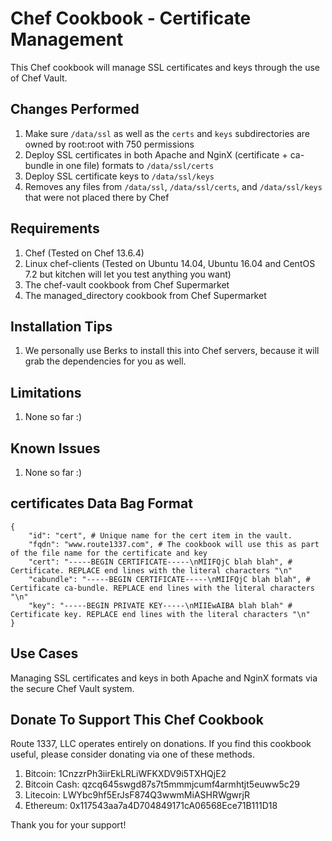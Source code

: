 Chef Cookbook - Certificate Management
==============
This Chef cookbook will manage SSL certificates and keys through the use of Chef Vault.

Changes Performed
------------
1. Make sure `/data/ssl` as well as the `certs` and `keys` subdirectories are owned by root:root with 750 permissions
2. Deploy SSL certificates in both Apache and NginX (certificate + ca-bundle in one file) formats to `/data/ssl/certs`
3. Deploy SSL certificate keys to `/data/ssl/keys`
4. Removes any files from `/data/ssl`, `/data/ssl/certs`, and `/data/ssl/keys` that were not placed there by Chef

Requirements
------------
1. Chef (Tested on Chef 13.6.4)
2. Linux chef-clients (Tested on Ubuntu 14.04, Ubuntu 16.04 and CentOS 7.2 but kitchen will let you test anything you want)
3. The chef-vault cookbook from Chef Supermarket
4. The managed_directory cookbook from Chef Supermarket

Installation Tips
------------

1. We personally use Berks to install this into Chef servers, because it will grab the dependencies for you as well.

Limitations
------------
1. None so far :)

Known Issues
------------
1. None so far :)

certificates Data Bag Format
------------

    {
        "id": "cert", # Unique name for the cert item in the vault.
        "fqdn": "www.route1337.com", # The cookbook will use this as part of the file name for the certificate and key
        "cert": "-----BEGIN CERTIFICATE-----\nMIIFQjC blah blah", # Certificate. REPLACE end lines with the literal characters "\n"
        "cabundle": "-----BEGIN CERTIFICATE-----\nMIIFQjC blah blah", # Certificate ca-bundle. REPLACE end lines with the literal characters "\n"
        "key": "-----BEGIN PRIVATE KEY-----\nMIIEwAIBA blah blah" # Certificate key. REPLACE end lines with the literal characters "\n"
    }

Use Cases
------------
Managing SSL certificates and keys in both Apache and NginX formats via the secure Chef Vault system.

Donate To Support This Chef Cookbook
------------
Route 1337, LLC operates entirely on donations. If you find this cookbook useful, please consider donating via one of these methods.

1. Bitcoin: 1CnzzrPh3iirEkLRLiWFKXDV9i5TXHQjE2
2. Bitcoin Cash: qzcq645swgd87s7t5mmmjcumf4armhtjt5euww5c29
3. Litecoin: LWYbc9hf5ErJsF874Q3wwmMiASHRWgwrjR
4. Ethereum: 0x117543aa7a4D704849171cA06568Ece71B111D18

Thank you for your support!

